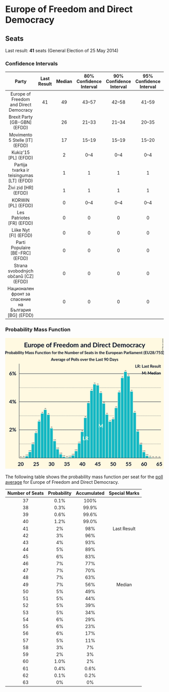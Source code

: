 # Europe of Freedom and Direct Democracy

## Seats

Last result: **41** seats (General Election of 25 May 2014)

### Confidence Intervals

| Party | Last Result | Median | 80% Confidence Interval | 90% Confidence Interval | 95% Confidence Interval | 99% Confidence Interval |
|:-----:|:-----------:|:------:|:-----------------------:|:-----------------------:|:-----------------------:|:-----------------------:|
| Europe of Freedom and Direct Democracy | 41 | 49 | 43–57 | 42–58 | 41–59 | 39–61 |
| Brexit Party [GB-GBN] (EFDD) | | 26 | 21–33 | 21–34 | 20–35 | 20–35 |
| Movimento 5 Stelle [IT] (EFDD) | | 17 | 15–19 | 15–19 | 15–20 | 14–21 |
| Kukiz’15 [PL] (EFDD) | | 2 | 0–4 | 0–4 | 0–4 | 0–5 |
| Partija tvarka ir teisingumas [LT] (EFDD) | | 1 | 1 | 1 | 1 | 1 |
| Živi zid [HR] (EFDD) | | 1 | 1 | 1 | 1 | 0–2 |
| KORWiN [PL] (EFDD) | | 0 | 0–4 | 0–4 | 0–4 | 0–4 |
| Les Patriotes [FR] (EFDD) | | 0 | 0 | 0 | 0 | 0 |
| Liike Nyt [FI] (EFDD) | | 0 | 0 | 0 | 0 | 0 |
| Parti Populaire [BE-FRC] (EFDD) | | 0 | 0 | 0 | 0 | 0 |
| Strana svobodných občanů [CZ] (EFDD) | | 0 | 0 | 0 | 0 | 0 |
| Национален фронт за спасение на България [BG] (EFDD) | | 0 | 0 | 0 | 0 | 0–1 |

### Probability Mass Function

![Graph with seats probability mass function not yet produced](average-2019-05-21-seats-pmf-europeoffreedomanddirectdemocracy.png "Seats Probability Mass Function")

The following table shows the probability mass function per seat for the [poll average](average-2019-05-21.html) for Europe of Freedom and Direct Democracy.

| Number of Seats | Probability | Accumulated | Special Marks |
|:---------------:|:-----------:|:-----------:|:-------------:|
| 37 | 0.1% | 100% |  |
| 38 | 0.3% | 99.9% |  |
| 39 | 0.6% | 99.6% |  |
| 40 | 1.2% | 99.0% |  |
| 41 | 2% | 98% | Last Result |
| 42 | 3% | 96% |  |
| 43 | 4% | 93% |  |
| 44 | 5% | 89% |  |
| 45 | 6% | 83% |  |
| 46 | 7% | 77% |  |
| 47 | 7% | 70% |  |
| 48 | 7% | 63% |  |
| 49 | 7% | 56% | Median |
| 50 | 5% | 49% |  |
| 51 | 5% | 44% |  |
| 52 | 5% | 39% |  |
| 53 | 5% | 34% |  |
| 54 | 6% | 29% |  |
| 55 | 6% | 23% |  |
| 56 | 6% | 17% |  |
| 57 | 5% | 11% |  |
| 58 | 3% | 7% |  |
| 59 | 2% | 3% |  |
| 60 | 1.0% | 2% |  |
| 61 | 0.4% | 0.6% |  |
| 62 | 0.1% | 0.2% |  |
| 63 | 0% | 0% |  |


